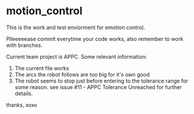 # motion_control
This is the work and test enviorment for emotion control.

Plleeeeease commit everytime your code works, also remember to work with branches.

Current team project is APPC. Some relevant information:

1) The current file works
2) The arcs the robot follows are too big for it's own good
3) The robot seems to stop just before entering to the tolerance range for some reason. see issue #11 - APPC Tolerance Unreached for further details.

thanks, xoxo 

